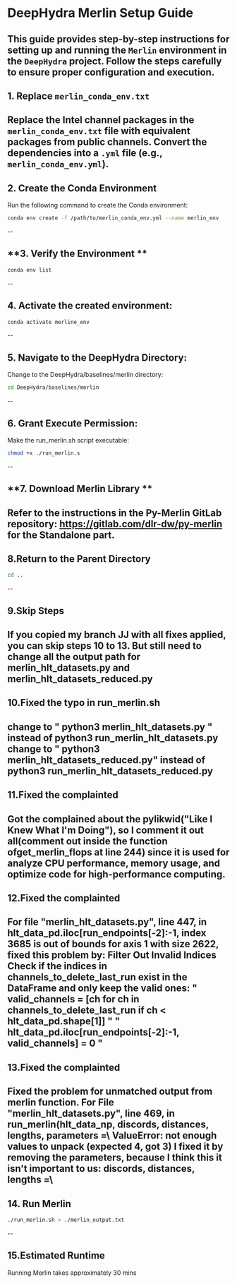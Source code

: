 # DeepHydra Merlin Setup Guide
This guide provides step-by-step instructions for setting up and running the `Merlin` environment in the `DeepHydra` project. Follow the steps carefully to ensure proper configuration and execution.
---
## **1. Replace `merlin_conda_env.txt`**
Replace the Intel channel packages in the `merlin_conda_env.txt` file with equivalent packages from public channels. Convert the dependencies into a `.yml` file (e.g., `merlin_conda_env.yml`).
---
## **2. Create the Conda Environment**
Run the following command to create the Conda environment:
```bash line start
conda env create -f /path/to/merlin_conda_env.yml --name merlin_env
```
-- 
## **3. Verify the Environment **
```bash line start
conda env list
```
-- 
## **4. Activate the created environment:**
```bash line start
conda activate merline_env
```
-- 
## **5. Navigate to the DeepHydra Directory:**
Change to the DeepHydra/baselines/merlin directory:
```bash line start
cd DeepHydra/baselines/merlin
```
-- 
## **6. Grant Execute Permission:**
Make the run_merlin.sh script executable:
```bash line start
chmod +x ./run_merlin.s
```
-- 
## **7. Download Merlin Library **
Refer to the instructions in the Py-Merlin GitLab repository: https://gitlab.com/dlr-dw/py-merlin  for the Standalone part.
-- 
## **8.Return to the Parent Directory**
```bash line start
cd ..
```
-- 
## **9.Skip Steps**
If you copied my branch JJ with all fixes applied, you can skip steps 10 to 13. But still need to change all the output path for merlin_hlt_datasets.py and merlin_hlt_datasets_reduced.py
-- 
## **10.Fixed the typo in run_merlin.sh**
change to " python3 merlin_hlt_datasets.py " instead of python3 run_merlin_hlt_datasets.py 
change to " python3 merlin_hlt_datasets_reduced.py" instead of python3 run_merlin_hlt_datasets_reduced.py
-- 
## **11.Fixed the complainted**
Got the complained about the pylikwid("Like I Knew What I'm Doing"), so I comment it out all(comment out inside the function  ofget_merlin_flops at line 244) since it is used for analyze CPU performance, memory usage, and optimize code for high-performance computing.
-- 
## **12.Fixed the complainted**
For file "merlin_hlt_datasets.py", line 447, in <module>  hlt_data_pd.iloc[run_endpoints[-2]:-1, 
index 3685 is out of bounds for axis 1 with size 2622, fixed this problem by: Filter Out Invalid Indices Check if the indices in channels_to_delete_last_run exist in the DataFrame and only keep the valid ones: 
" valid_channels = [ch for ch in channels_to_delete_last_run if ch < hlt_data_pd.shape[1]] "
" hlt_data_pd.iloc[run_endpoints[-2]:-1, valid_channels] = 0 "
-- 
## **13.Fixed the complainted**
Fixed the problem for unmatched output from merlin function. For File "merlin_hlt_datasets.py", line 469, in <module> run_merlin(hlt_data_np,
  discords, distances, lengths, parameters =\    ValueError: not enough values to unpack (expected 4, got 3)
I fixed it by removing the parameters, because I think this it isn't important to us:
discords, distances, lengths =\
-- 
## **14. Run Merlin**
```bash line start
./run_merlin.sh > ./merlin_output.txt
```
-- 
## **15.Estimated Runtime**
Running Merlin takes approximately 30 mins 
